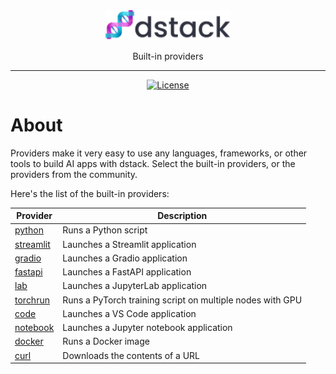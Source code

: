 <div align="center">
<img src="/docs/assets/logo.svg" width="200px"/>    

Built-in providers
______________________________________________________________________

[![License](https://img.shields.io/badge/License-Apache_2.0-blue.svg)](https://opensource.org/licenses/Apache-2.0)

</div>

# About

Providers make it very easy to use any languages, frameworks, or other tools to build AI apps with dstack. Select the built-in providers, or the providers from the community.

Here's the list of the built-in providers:

| Provider                         | Description                                               |
|----------------------------------|-----------------------------------------------------------|
| [python](python/README.md)       | Runs a Python script                                      |
| [streamlit](streamlit/README.md) | Launches a Streamlit application                          |
| [gradio](gradio/README.md)       | Launches a Gradio application                             |
| [fastapi](fastapi/README.md)     | Launches a FastAPI application                            |
| [lab](lab/README.md)             | Launches a JupyterLab application                         |
| [torchrun](torchrun/README.md)   | Runs a PyTorch training script on multiple nodes with GPU |
| [code](code/README.md)           | Launches a VS Code application                            |
| [notebook](notebook/README.md)   | Launches a Jupyter notebook application                   |
| [docker](docker/README.md)       | Runs a Docker image                                       |
| [curl](curl/README.md)           | Downloads the contents of a URL                           |
